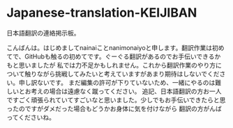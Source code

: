 # Japanese-translation-KEIJIBAN
日本語翻訳の連絡掲示板。

こんばんは。はじめましてnainaiことnanimonaiyoと申します。翻訳作業は初めてで、GitHubも触るの初めてです。ぐーぐる翻訳があるのでお手伝いできるかもと思いましたが
私では力不足かもしれません。これから翻訳作業のやり方について触りながら挑戦してみたいと考えていますがあまり期待はしないでください。申し訳ないです。
まだ編集の許可が下りていないため、一緒にやるのは難しいとお考えの場合は遠慮なく蹴ってください。
追記、日本語翻訳の方お一人ですごく頑張られていてすごいなと思いました。少しでもお手伝いできたらと思ったのですがダメだった場合もどうかお身体に気を付けながら
翻訳の方がんばってくださいね。
